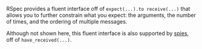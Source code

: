 RSpec provides a fluent interface off of `expect(...).to receive(...)` that allows you to
further constrain what you expect: the arguments, the number of times, and the ordering of
multiple messages.

Although not shown here, this fluent interface is also supported by [spies](./basics/spies), off of
`have_received(...)`.
